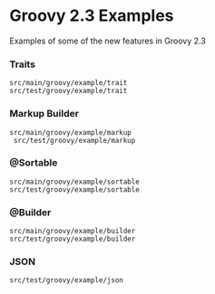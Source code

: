 # Groovy 2.3 Examples

Examples of some of the new features in Groovy 2.3

### Traits
    src/main/groovy/example/trait
    src/test/groovy/example/trait

### Markup Builder
    src/main/groovy/example/markup
     src/test/groovy/example/markup

### @Sortable
    src/main/groovy/example/sortable
    src/test/groovy/example/sortable

### @Builder
    src/main/groovy/example/builder
    src/test/groovy/example/builder

### JSON
    src/test/groovy/example/json
